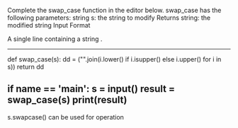 

Complete the swap_case function in the editor below.
swap_case has the following parameters:
string s: the string to modify
Returns
string: the modified string
Input Format

A single line containing a string .

---
def swap_case(s):
    dd = ("".join(i.lower() if i.isupper() else i.upper() for i in s))
    return dd 
    
if __name__ == '__main__':
    s = input()
    result = swap_case(s)
    print(result)
 ---
s.swapcase() can be used for operation
